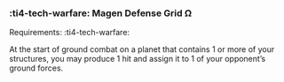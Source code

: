 ### :ti4-tech-warfare: **Magen Defense Grid Ω**

Requirements: :ti4-tech-warfare:

At the start of ground combat on a planet that contains 1 or more of your structures, you may produce 1 hit and assign it to 1 of your opponent’s ground forces.
